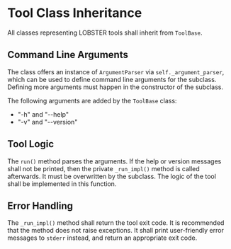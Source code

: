 # Tool Class Inheritance

All classes representing LOBSTER tools shall inherit from `ToolBase`.

## Command Line Arguments
The class offers an instance of `ArgumentParser` via `self._argument_parser`,
which can be used to define command line arguments for the subclass.
Defining more arguments must happen in the constructor of the subclass.

The following arguments are added by the `ToolBase` class:
- "-h" and "--help"
- "-v" and "--version"

## Tool Logic
The `run()` method parses the arguments.
If the help or version messages shall not be printed,
then the private `_run_impl()` method is called afterwards.
It must be overwritten by the subclass.
The logic of the tool shall be implemented in this function.

## Error Handling
The `_run_impl()` method shall return the tool exit code.
It is recommended that the method does not raise exceptions.
It shall print user-friendly error messages to `stderr` instead,
and return an appropriate exit code.
